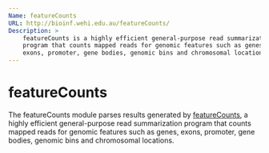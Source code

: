 ```yaml
---
Name: featureCounts
URL: http://bioinf.wehi.edu.au/featureCounts/
Description: >
    featureCounts is a highly efficient general-purpose read summarization
    program that counts mapped reads for genomic features such as genes,
    exons, promoter, gene bodies, genomic bins and chromosomal locations.
---
```


# featureCounts
The featureCounts module parses results generated by
[featureCounts](http://bioinf.wehi.edu.au/featureCounts/),
a highly efficient general-purpose read summarization
program that counts mapped reads for genomic features such as genes,
exons, promoter, gene bodies, genomic bins and chromosomal locations.